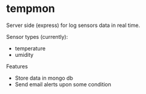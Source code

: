 # tempmon
Server side (express) for log sensors data in real time.

Sensor types (currently):
* temperature
* umidity

Features
* Store data in mongo db
* Send email alerts upon some condition
